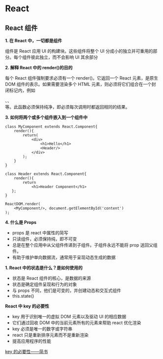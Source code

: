 # React

## React 组件

**1. 在 React 中，一切都是组件**

组件是 React 应用 UI 的构建块。这些组件将整个 UI 分成小的独立并可重用的部分。每个组件彼此独立，而不会影响 UI 其余部分

**2. 解释 React 中的 render()的目的**

每个 React 组件强制要求必须有一个 render()。它返回一个 React 元素，是原生 DOM 组件的表示。如果需要渲染多个 HTML 元素，则必须将它们组合在一个封闭标记内，例如 <form>、<group>、<div> 等。此函数必须保持纯净，即必须每次调用时都返回相同的结果。

**3. 如何将两个或多个组件嵌入到一个组件中**

```
class MyComponent extends React.Component{
	render(){
        return(
			<div>
            	<h1>Hello</h1>
                <Header/>
            </div>
        );
    }
}

class Header extends React.Component{
    render(){
        return
			<h1>Header Component</h1>
   };
}

ReactDOM.render(
    <MyComponent/>, document.getElementById('content')
);
```

**4. 什么是 Props**

-   props 是 react 中属性的简写
-   只读组件，必须保持纯，即不可变
-   总是在整个应用中从父组件传递到子组件。子组件永远不能将 prop 送回父组件。
-   有助于维护单向数据流，通常用于呈现动态生成的数据

**1. React 中的状态是什么？是如何使用的**

-   状态是 React 组件的核心，是数据的来源
-   状态是确定组件呈现和行为的对象
-   与 props 不同，他们是可变的，并创建动态和交互式组件
-   this.state()

**React 中 key 的必要性**

-   key 用于识别唯一的虚拟 DOM 元素以及驱动 UI 的相应数据
-   它们通过回收 DOM 中的当前元素所有的元素来帮助 react 优化渲染
-   key 必须是唯一的数字或字符串
-   react 只是重新排序元素而不是重新渲染
-   提高应用程序的性能

[key 的必要性——简书](https://www.jianshu.com/p/0218ff2591ec)
